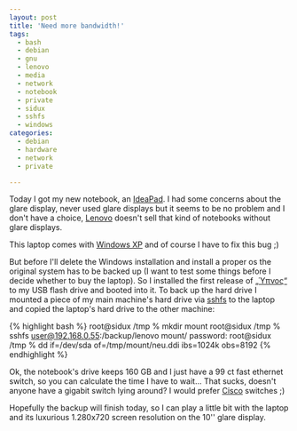 ```yaml
---
layout: post
title: 'Need more bandwidth!'
tags:
  - bash
  - debian
  - gnu
  - lenovo
  - media
  - network
  - notebook
  - private
  - sidux
  - sshfs
  - windows
categories:
  - debian
  - hardware
  - network
  - private

---
```


Today I got my new notebook, an <a href="http://shop.lenovo.com/us/notebooks/ideapad">IdeaPad</a>. I had some concerns about the glare display, never used glare displays but it seems to be no problem and I don't have a choice, <a href="http://www.lenovo.com/">Lenovo</a> doesn't sell that kind of notebooks without glare displays.

This laptop comes with <a href="http://www.gnu.org/">Windows XP</a> and of course I have to fix this bug ;)

But before I'll delete the Windows installation and install a proper os the original system has to be backed up (I want to test some things before I decide whether to buy the laptop). So I installed the first release of <a href="http://sidux.com/index.php?module=News&func=display&lang=en&sid=597">„Ύπνος“</a> to my USB flash drive and booted into it. To back up the hard drive I mounted a piece of my main machine's hard drive via <a href="http://fuse.sourceforge.net/sshfs.html">sshfs</a> to the laptop and copied the laptop's hard drive to the other machine:



{% highlight bash %}
root@sidux /tmp % mkdir mount
root@sidux /tmp % sshfs user@192.168.0.55:/backup/lenovo mount/
password: 
root@sidux /tmp % dd if=/dev/sda of=/tmp/mount/neu.ddi ibs=1024k obs=8192
{% endhighlight %}



Ok, the notebook's drive keeps 160 GB and I just have a 99 ct fast ethernet switch, so you can calculate the time I have to wait... That sucks, doesn't anyone have a gigabit switch lying around? I would prefer <a href="http://www.cisco.com/">Cisco</a> switches ;)

Hopefully the backup will finish today, so I can play a little bit with the laptop and its luxurious 1.280x720 screen resolution on the 10'' glare display.
